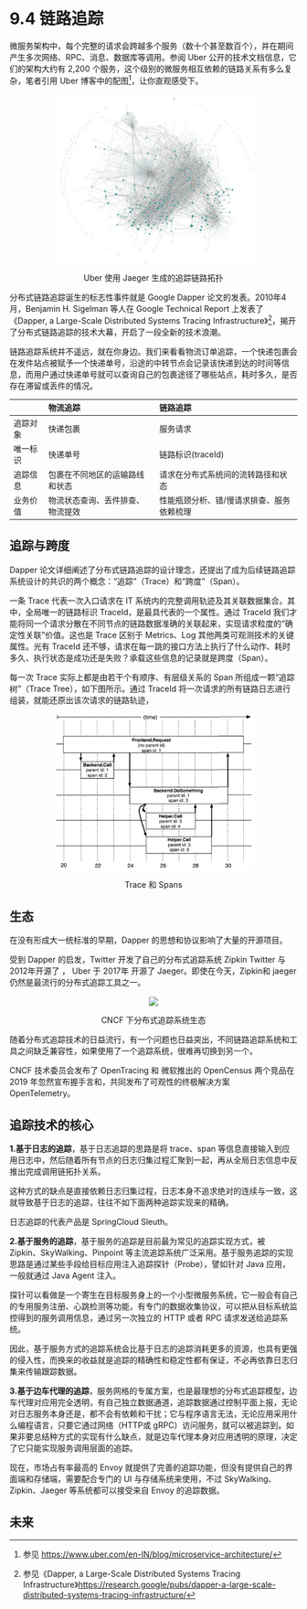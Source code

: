 # 9.4 链路追踪

微服务架构中，每个完整的请求会跨越多个服务（数十个甚至数百个），并在期间产生多次网络、RPC、消息、数据库等调用。参阅 Uber 公开的技术文档信息，它们的架构大约有 2,200 个服务，这个级别的微服务相互依赖的链路关系有多么复杂，笔者引用 Uber 博客中的配图[^1]，让你直观感受下。

<div  align="center">
	<img src="../assets/uber-microservice.png" width = "350"  align=center />
	<p>Uber 使用 Jaeger 生成的追踪链路拓扑</p>
</div>

分布式链路追踪诞生的标志性事件就是 Google Dapper 论文的发表。2010年4月，Benjamin H. Sigelman 等人在 Google Technical Report 上发表了《Dapper, a Large-Scale Distributed Systems Tracing Infrastructure》[^2]，揭开了分布式链路追踪的技术大幕，开启了一段全新的技术浪潮。


链路追踪系统并不遥远，就在你身边。我们来看看物流订单追踪，一个快递包裹会在发件站点被赋予一个快递单号，沿途的中转节点会记录该快递到达的时间等信息，而用户通过快递单号就可以查询自己的包裹途径了哪些站点，耗时多久，是否存在滞留或丢件的情况。


||物流追踪|链路追踪|
|:--|:--|:--|
|追踪对象| 快递包裹 | 服务请求 |
| 唯一标识| 快递单号 | 链路标识(traceId) |
|追踪信息| 包裹在不同地区的运输路线和状态 | 请求在分布式系统间的流转路径和状态|
|业务价值| 物流状态查询、丢件排查、物流提效| 性能瓶颈分析、错/慢请求排查、服务依赖梳理 |


## 追踪与跨度

Dapper 论文详细阐述了分布式链路追踪的设计理念，还提出了成为后续链路追踪系统设计的共识的两个概念：“追踪”（Trace）和“跨度”（Span）。

一条 Trace 代表一次入口请求在 IT 系统内的完整调用轨迹及其关联数据集合。其中，全局唯一的链路标识 TraceId，是最具代表的一个属性。通过 TraceId 我们才能将同一个请求分散在不同节点的链路数据准确的关联起来，实现请求粒度的“确定性关联”价值。这也是 Trace 区别于 Metrics、Log 其他两类可观测技术的关键属性。光有 TraceId 还不够，请求在每一跳的接口方法上执行了什么动作、耗时多久、执行状态是成功还是失败？承载这些信息的记录就是跨度（Span）。

每一次 Trace 实际上都是由若干个有顺序、有层级关系的 Span 所组成一颗“追踪树”（Trace Tree），如下图所示。通过 TraceId 将一次请求的所有链路日志进行组装，就能还原出该次请求的链路轨迹，

<div  align="center">
	<img src="../assets/Dapper-trace-span.png" width = "350"  align=center />
	<p>Trace 和 Spans</p>
</div>


## 生态

在没有形成大一统标准的早期，Dapper 的思想和协议影响了大量的开源项目。

受到 Dapper 的启发，Twitter 开发了自己的分布式追踪系统 Zipkin
Twitter 与 2012年开源了 ， Uber 于 2017年 开源了 Jaeger。即使在今天，Zipkin和 jaeger 仍然是最流行的分布式追踪工具之一。

<div  align="center">
	<img src="../assets/tracing.png" width = "550"  align=center />
	<p>CNCF 下分布式追踪系统生态</p>
</div>

随着分布式追踪技术的日益流行，有一个问题也日益突出，不同链路追踪系统和工具之间缺乏兼容性，如果使用了一个追踪系统，很难再切换到另一个。


CNCF 技术委员会发布了 OpenTracing 和 微软推出的 OpenCensus 两个竞品在 2019 年忽然宣布握手言和，共同发布了可观性的终极解决方案 OpenTelemetry。



## 追踪技术的核心

**1.基于日志的追踪**，基于日志追踪的思路是将 trace、span 等信息直接输入到应用日志中，然后随着所有节点的日志归集过程汇聚到一起，再从全局日志信息中反推出完成调用链拓扑关系。

这种方式的缺点是直接依赖日志归集过程，日志本身不追求绝对的连续与一致，这就导致基于日志的追踪，往往不如下面两种追踪实现来的精确。

日志追踪的代表产品是 SpringCloud Sleuth。

**2.基于服务的追踪**，基于服务的追踪是目前最为常见的追踪实现方式，被 Zipkin、SkyWalking、Pinpoint 等主流追踪系统广泛采用。基于服务追踪的实现思路是通过某些手段给目标应用注入追踪探针（Probe），譬如针对 Java 应用，一般就通过 Java Agent 注入。

探针可以看做是一个寄生在目标服务身上的一个小型微服务系统，它一般会有自己的专用服务注册、心跳检测等功能，有专门的数据收集协议，可以把从目标系统监控得到的服务调用信息，通过另一次独立的 HTTP 或者 RPC 请求发送给追踪系统。

因此，基于服务方式的追踪系统会比基于日志的追踪消耗更多的资源，也具有更强的侵入性，而换来的收益就是追踪的精确性和稳定性都有保证，不必再依靠日志归集来传输跟踪数据。


**3.基于边车代理的追踪**，服务网格的专属方案，也是最理想的分布式追踪模型，边车代理对应用完全透明，有自己独立数据通道，追踪数据通过控制平面上报，无论对日志服务本身还是，都不会有依赖和干扰；它与程序语言无法，无论应用采用什么编程语言，只要它通过网络（HTTP或 gRPC）访问服务，就可以被追踪到。如果非要总结种方式的实现有什么缺点，就是边车代理本身对应用透明的原理，决定了它只能实现服务调用层面的追踪。

现在，市场占有率最高的 Envoy 就提供了完善的追踪功能，但没有提供自己的界面端和存储端，需要配合专门的 UI 与存储系统来使用，不过 SkyWalking、Zipkin、Jaeger 等系统都可以接受来自 Envoy 的追踪数据。



## 未来




[^1]: 参见 https://www.uber.com/en-IN/blog/microservice-architecture/
[^2]: 参见《Dapper, a Large-Scale Distributed Systems Tracing Infrastructure》https://research.google/pubs/dapper-a-large-scale-distributed-systems-tracing-infrastructure/

[^3]: 参见 https://logz.io/gap/devops-pulse-2022/